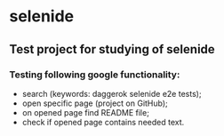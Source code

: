 # selenide
## Test project for studying of selenide
### Testing following google functionality:
 - search (keywords: daggerok selenide e2e tests);
 - open specific page (project on GitHub);
 - on opened page find README file;
 - check if opened page contains needed text.
